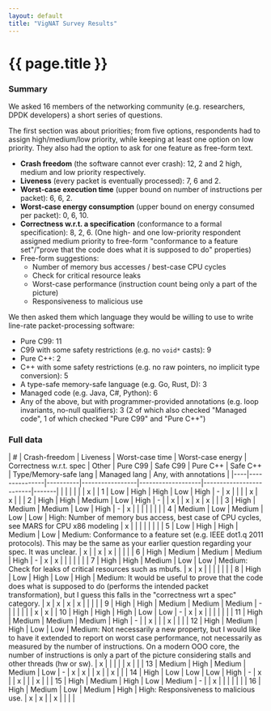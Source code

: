 ```yaml
---
layout: default
title: "VigNAT Survey Results"
---
```


# {{ page.title }}

### Summary

We asked 16 members of the networking community (e.g. researchers, DPDK developers) a short series of questions.

The first section was about priorities; from five options, respondents had to assign high/medium/low priority, while keeping at least one option on low priority. They also had the option to ask for one feature as free-form text. 
- **Crash freedom** (the software cannot ever crash): 12, 2 and 2 high, medium and low priority respectively.
- **Liveness** (every packet is eventually processed): 7, 6 and 2.
- **Worst-case execution time** (upper bound on number of instructions per packet): 6, 6, 2.
- **Worst-case energy consumption** (upper bound on energy consumed per packet): 0, 6, 10.
- **Correctness w.r.t. a specification** (conformance to a formal specification): 8, 2, 6. (One high- and one low-priority respondent assigned medium priority to free-form "conformance to a feature set"/"prove that the code does what it is supposed to do" properties)
- Free-form suggestions:
  - Number of memory bus accesses / best-case CPU cycles
  - Check for critical resource leaks
  - Worst-case performance (instruction count being only a part of the picture)
  - Responsiveness to malicious use

We then asked them which language they would be willing to use to write line-rate packet-processing software:
- Pure C99: 11
- C99 with some safety restrictions (e.g. no `void*` casts): 9
- Pure C++: 2
- C++ with some safety restrictions (e.g. no raw pointers, no implicit type conversion): 5
- A type-safe memory-safe language (e.g. Go, Rust, D): 3
- Managed code (e.g. Java, C#, Python): 6
- Any of the above, but with programmer-provided annotations (e.g. loop invariants, no-null qualifiers): 3 (2 of which also checked "Managed code", 1 of which checked "Pure C99" and "Pure C++")


### Full data

|  # | Crash-freedom | Liveness | Worst-case time | Worst-case energy | Correctness w.r.t. spec | Other | Pure C99 | Safe C99 | Pure C++ | Safe C++ | Type/Memory-safe lang | Managed lang | Any, with annotations | 
|----|---------------|----------|-----------------|-------------------|-------------------------|-------|          |          |          |          |                       |              | x                     |
|  1 | Low           | High     | High            | Low               | High                    | -     | x        |          |          |          | x                     | x            |                       |
|  2 | High          | High     | Medium          | Low               | High                    | -     |          | x        |          | x        | x                     | x            |                       |
|  3 | High          | Medium   | Medium          | Low               | High                    | -     | x        |          |          |          |                       |              |                       |
|  4 | Medium        | Low      | Medium          | Low               | Low                     | High: Number of memory bus access, best case of CPU cycles, see MARS for CPU x86 modeling | x        |          |          |           |                       |              |                       |
|  5 | Low           | High     | High            | Medium            | Low                     | Medium: Conformance to a feature set (e.g. IEEE dot1.q 2011 protocols). This may be the same as your earlier question regarding your spec. It was unclear. | x        |          | x        | x        |                       |              |                       |
|  6 | High          | Medium   | Medium          | Medium            | High                    | -     | x        | x        |          |          |                       |              |                       |
|  7 | High          | High     | Medium          | Low               | Low                     | Medium: Check for leaks of critical resources such as mbufs. | x        | x        |          |          |                       |              |                       |
|  8 | High          | Low      | High            | Low               | High                    | Medium: It would be useful to prove that the code does what is supposed to do (performs the intended packet transformation), but I guess this falls in the "correctness wrt a spec" category. | x        | x        | x        | x        |                       |              |                       |
|  9 | High          | High     | Medium          | Medium            | Medium                  | -     |          |          |          |          |                       | x            | x                     |
| 10 | High          | High     | High            | Low               | Low                     | -     | x        | x        |          |          |                       |              |                       |
| 11 | High          | Medium   | Medium          | Medium            | High                    | -     |          | x        |          |          | x                     |              |                       |
| 12 | High          | Medium   | High            | Low               | Low                     | Medium: Not necessarily a new property, but I would like to have it extended to report on worst case performance, not necessarily as measured by the number of instructions. On a modern OOO core, the number of instructions is only a part of the picture considering stalls and other threads (hw or sw). | x         |          |          |          |                       | x            |                       |
| 13 | Medium        | High     | Medium          | Medium            | Low                     | -     | x        | x        |          | x        |                       | x            |                       |
| 14 | High          | Low      | Low             | Low               | High                    | -     | x        |          | x        |          |                       | x            |                       |
| 15 | High          | Medium   | High            | Low               | Medium                  | -     |          | x        |          |          |                       |              |                       |
| 16 | High          | Medium   | Low             | Medium            | High                    | High: Responsiveness to malicious use. | x        | x        |          | x        |                       |              |                       |
